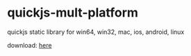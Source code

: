 # quickjs-mult-platform

quickjs static library for win64, win32, mac, ios, android, linux

download: [here](https://github.com/chexiongsheng/quickjs-mult-platform/actions/runs/347539080)
